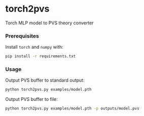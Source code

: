 # torch2pvs
Torch MLP model to PVS theory converter

### Prerequisites

Install `torch` and `numpy` with:

```bash
pip install -r requirements.txt
```

### Usage

Output PVS buffer to standard output:

```bash
python torch2pvs.py examples/model.pth
```

Output PVS buffer to file:

```bash
python torch2pvs.py examples/model.pth -p outputs/model.pvs
```

